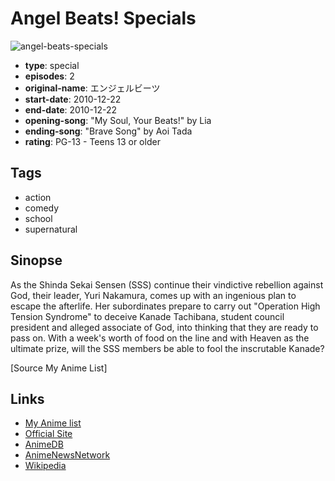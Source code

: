 # Angel Beats! Specials

![angel-beats-specials](https://cdn.myanimelist.net/images/anime/4/25073.jpg)

-   **type**: special
-   **episodes**: 2
-   **original-name**: エンジェルビーツ
-   **start-date**: 2010-12-22
-   **end-date**: 2010-12-22
-   **opening-song**: "My Soul, Your Beats!" by Lia
-   **ending-song**: "Brave Song" by Aoi Tada
-   **rating**: PG-13 - Teens 13 or older

## Tags

-   action
-   comedy
-   school
-   supernatural

## Sinopse

As the Shinda Sekai Sensen (SSS) continue their vindictive rebellion against God, their leader, Yuri Nakamura, comes up with an ingenious plan to escape the afterlife. Her subordinates prepare to carry out "Operation High Tension Syndrome" to deceive Kanade Tachibana, student council president and alleged associate of God, into thinking that they are ready to pass on. With a week's worth of food on the line and with Heaven as the ultimate prize, will the SSS members be able to fool the inscrutable Kanade?

[Source My Anime List]

## Links

-   [My Anime list](https://myanimelist.net/anime/9062/Angel_Beats_Specials)
-   [Official Site](http://www.angelbeats.jp/)
-   [AnimeDB](http://anidb.info/perl-bin/animedb.pl?show=anime&aid=6564)
-   [AnimeNewsNetwork](http://www.animenewsnetwork.com/encyclopedia/anime.php?id=10885)
-   [Wikipedia](http://en.wikipedia.org/wiki/Angel_Beats!#Anime)
